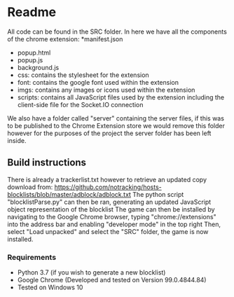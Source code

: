 # Readme

All code can be found in the SRC folder. 
In here we have all the components of the chrome extension:	
*manifest.json
* popup.html
* popup.js
* background.js
* css: contains the stylesheet for the extension 
* font: contains the google font used within the extension
* imgs: contains any images or icons used within the extension
* scripts: contains all JavaScript files used by the extension including the client-side file for the Socket.IO connection

We also have a folder called "server" containing the server files, if this was to be published to the Chrome Extension store we would remove this folder
however for the purposes of the project the server folder has been left inside.	

## Build instructions

There is already a trackerlist.txt however to retrieve an updated copy download from: https://github.com/notracking/hosts-blocklists/blob/master/adblock/adblock.txt
The python script "blocklistParse.py" can then be ran, generating an updated JavaScript object representation of the blocklist
The game can then be installed by navigating to the Google Chrome browser, typing "chrome://extensions" into the address bar and enabling "developer mode" in the top right
Then, select "Load unpacked" and select the "SRC" folder, the game is now installed.

### Requirements

* Python 3.7 (if you wish to generate a new blocklist)
* Google Chrome (Developed and tested on Version 99.0.4844.84)
* Tested on Windows 10